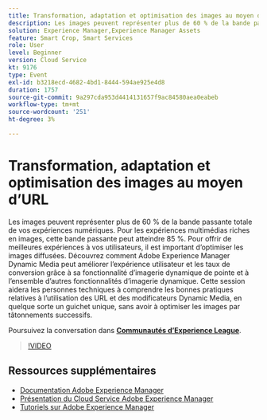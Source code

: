 ```yaml
---
title: Transformation, adaptation et optimisation des images au moyen d’URL
description: Les images peuvent représenter plus de 60 % de la bande passante totale de vos expériences numériques. Pour les expériences multimédias riches en images, cette bande passante peut atteindre 85 %. Pour offrir de meilleures expériences à vos utilisateurs, il est important d’optimiser les images diffusées. Découvrez comment Adobe Experience Manager Dynamic Media peut améliorer l’expérience utilisateur et les taux de conversion grâce à sa fonctionnalité d’imagerie dynamique de pointe et à l’ensemble d’autres fonctionnalités d’imagerie dynamique. Cette session aidera les personnes techniques à comprendre les bonnes pratiques relatives à l’utilisation des URL et des modificateurs Dynamic Media, en quelque sorte un guichet unique, sans avoir à optimiser les images par tâtonnements successifs.
solution: Experience Manager,Experience Manager Assets
feature: Smart Crop, Smart Services
role: User
level: Beginner
version: Cloud Service
kt: 9176
type: Event
exl-id: b3218ecd-4682-4bd1-8444-594ae925e4d8
duration: 1757
source-git-commit: 9a297cda953d4414131657f9ac84580aea0eabeb
workflow-type: tm+mt
source-wordcount: '251'
ht-degree: 3%

---
```


# Transformation, adaptation et optimisation des images au moyen d’URL

Les images peuvent représenter plus de 60 % de la bande passante totale de vos expériences numériques. Pour les expériences multimédias riches en images, cette bande passante peut atteindre 85 %. Pour offrir de meilleures expériences à vos utilisateurs, il est important d’optimiser les images diffusées. Découvrez comment Adobe Experience Manager Dynamic Media peut améliorer l’expérience utilisateur et les taux de conversion grâce à sa fonctionnalité d’imagerie dynamique de pointe et à l’ensemble d’autres fonctionnalités d’imagerie dynamique. Cette session aidera les personnes techniques à comprendre les bonnes pratiques relatives à l’utilisation des URL et des modificateurs Dynamic Media, en quelque sorte un guichet unique, sans avoir à optimiser les images par tâtonnements successifs.

Poursuivez la conversation dans **[Communautés d’Experience League](https://adobe.ly/3F58miP)**.

>[!VIDEO](https://video.tv.adobe.com/v/337847/?quality=12&learn=on&hidetitle=true)

## Ressources supplémentaires

- [Documentation Adobe Experience Manager](https://experienceleague.adobe.com/docs/experience-manager-cloud-service.html?lang=fr)
- [Présentation du Cloud Service Adobe Experience Manager](https://experienceleague.adobe.com/docs/experience-manager-cloud-service/overview/home.html?lang=fr)
- [Tutoriels sur Adobe Experience Manager](https://experienceleague.adobe.com/docs/experience-manager-tutorials.html?lang=fr)
